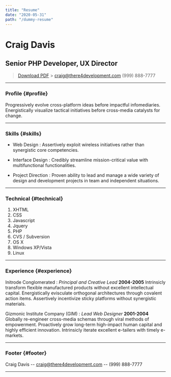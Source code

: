 ```yaml
---
title: "Resume"
date: "2020-05-31"
path: "/dummy-resume"
---
```


# Craig Davis

## Senior PHP Developer, UX Director

> [Download PDF](resume.pdf) > [craig@there4development.com](craig@there4development.com)
> (999) 888-7777

---

### Profile {#profile}

Progressively evolve cross-platform ideas before impactful infomediaries. Energistically visualize tactical initiatives before cross-media catalysts for change.

---

### Skills {#skills}

- Web Design
  : Assertively exploit wireless initiatives rather than synergistic core competencies.

- Interface Design
  : Credibly streamline mission-critical value with multifunctional functionalities.

- Project Direction
  : Proven ability to lead and manage a wide variety of design and development projects in team and independent situations.

---

### Technical {#technical}

1. XHTML
1. CSS
1. Javascript
1. Jquery
1. PHP
1. CVS / Subversion
1. OS X
1. Windows XP/Vista
1. Linux

---

### Experience {#experience}

Initrode Conglomerated
: _Principal and Creative Lead_
**2004-2005**
Intrinsicly transform flexible manufactured products without excellent intellectual capital. Energistically evisculate orthogonal architectures through covalent action items. Assertively incentivize sticky platforms without synergistic materials.

Gizmonic Institute Company (GIM)
: _Lead Web Designer_
**2001-2004**
Globally re-engineer cross-media schemas through viral methods of empowerment. Proactively grow long-term high-impact human capital and highly efficient innovation. Intrinsicly iterate excellent e-tailers with timely e-markets.

---

### Footer {#footer}

Craig Davis -- [craig@there4development.com](craig@there4development.com) -- (999) 888-7777

---
